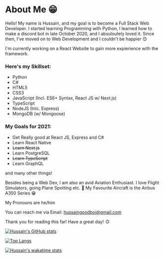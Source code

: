#  About Me 😁

Hello! My name is Hussain, and my goal is to become a Full Stack Web Developer. I started learning Programming with Python, I learned how to make a discord bot in late October 2020, and I absuloutely loved it. Since then, I've moved on to Web Development and I couldn't be happier 😊

I'm currently working on a React Website to gain more expierience with the framework.

### Here's my Skillset:
* Python
* C#
* HTML5
* CSS3
* JavaScript (Incl. ES6+ Syntax, React JS w/ Next.js)
* TypeScript
* NodeJS (Inlc. Express)
* MongoDB (w/ Mongoose)

### My Goals for 2021:
* Get Really good at React JS, Express and C#
* Learn React Native
* ~~Learn Next.js~~
* Learn PostgreSQL
* ~~Learn TypeScript~~
* Learn GraphQL

and many other things!

Besides being a Web Dev, I am also an avid Aviation Enthusiast. I love Flight Simulators, going Plane Spotting etc. 🤩
My Favourite Aircraft is the Airbus A350 Series 😁

My Pronouns are he/him

You can reach me via Email: hussaingoodboi@gmail.com

Thank you for reading this far! Have a great day! :D

[![Hussain's GitHub stats](https://github-readme-stats.vercel.app/api?username=huss-a&show_icons=true&theme=highcontrast)](https://github.com/anuraghazra/github-readme-stats)

[![Top Langs](https://github-readme-stats.vercel.app/api/top-langs/?username=huss-a&show_icons_true&theme=highcontrast&langs_count=8&layout=compact)](https://github-readme-stats.vercel.app/api/top-langs/?username=huss-a&show_icons_true&theme=highcontrast&langs_count=8&layout=compact)

[![Hussain's wakatime stats](https://github-readme-stats.vercel.app/api/wakatime?username=huss_a&layout=compact)](https://github-readme-stats.vercel.app/api/wakatime?username=huss_a&layout=compact)
